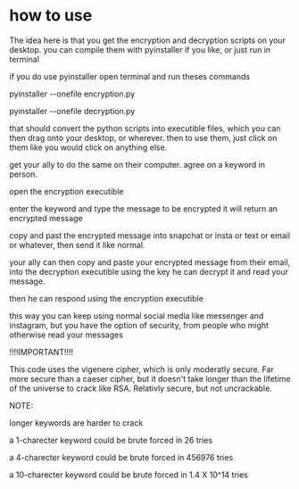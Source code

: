 # how to use
The idea here is that you get the encryption and decryption scripts on your desktop.
you can compile them with pyinstaller if you like, or just run in terminal

if you do use pyinstaller open terminal and run theses commands

pyinstaller --onefile encryption.py

pyinstaller --onefile decryption.py

that should convert the python scripts into executible files, 
which you can then drag onto your desktop, or wherever.
then to use them, just click on them like you would click on anything else.

get your ally to do the same on their computer.
agree on a keyword in person.

open the encryption executible

enter the keyword and type the message to be encrypted
it will return an encrypted message

copy and past the encrypted message into snapchat or insta or text or email or whatever, then send it like normal.

your ally can then copy and paste your encrypted message from their email, into the decryption executible
using the key he can decrypt it and read your message.

then he can respond using the encryption executible

this way you can keep using normal social media like messenger and instagram,
but you have the option of security, from people who might otherwise read your messages



!!!!IMPORTANT!!!!

This code uses the vigenere cipher, which is only moderatly secure.
Far more secure than a caeser cipher, but it doesn't take longer than the lifetime of the universe to crack like RSA.
Relativly secure, but not uncrackable.

NOTE:

longer keywords are harder to crack

a 1-charecter keyword could be brute forced in 26 tries

a 4-charecter keyword could be brute forced in 456976 tries

a 10-charecter keyword could be brute forced in 1.4 X 10^14 tries

